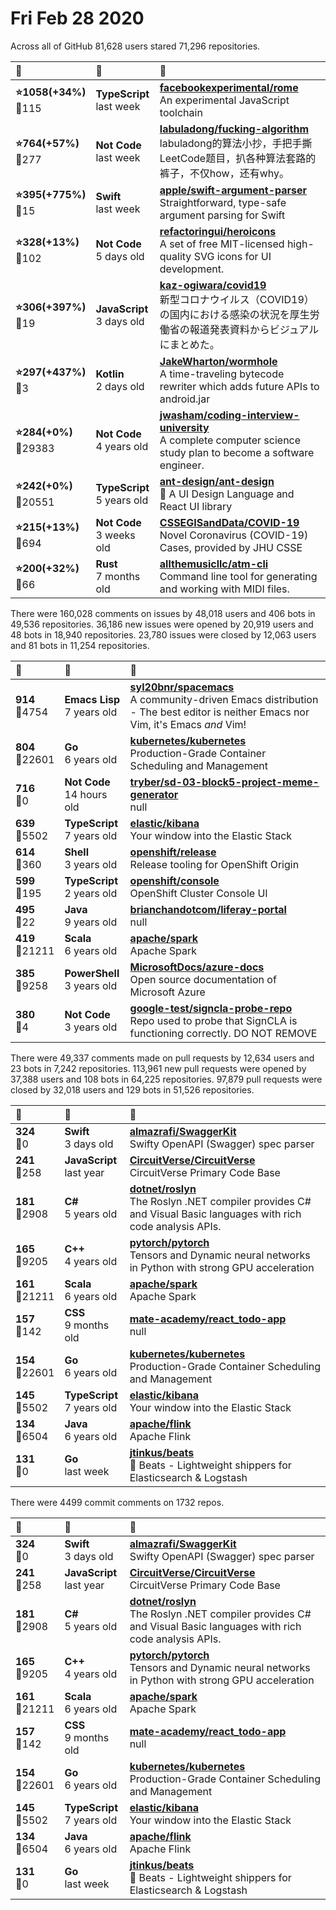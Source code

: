 # Fri Feb 28 2020

Across all of GitHub 81,628 users stared 
71,296 repositories. 

| :page_with_curl: | :calendar: | :page_with_curl: |
| :--- | :--- | :--- |
| **:star:1058(+34%)**<br>:twisted_rightwards_arrows:115 | **TypeScript**<br>last week | **[facebookexperimental/rome](https://github.com/facebookexperimental/rome)**<br>An experimental JavaScript toolchain |
| **:star:764(+57%)**<br>:twisted_rightwards_arrows:277 | **Not Code**<br>last week | **[labuladong/fucking-algorithm](https://github.com/labuladong/fucking-algorithm)**<br>labuladong的算法小抄，手把手撕LeetCode题目，扒各种算法套路的裤子，不仅how，还有why。 |
| **:star:395(+775%)**<br>:twisted_rightwards_arrows:15 | **Swift**<br>last week | **[apple/swift-argument-parser](https://github.com/apple/swift-argument-parser)**<br>Straightforward, type-safe argument parsing for Swift |
| **:star:328(+13%)**<br>:twisted_rightwards_arrows:102 | **Not Code**<br>5 days old | **[refactoringui/heroicons](https://github.com/refactoringui/heroicons)**<br>A set of free MIT-licensed high-quality SVG icons for UI development. |
| **:star:306(+397%)**<br>:twisted_rightwards_arrows:19 | **JavaScript**<br>3 days old | **[kaz-ogiwara/covid19](https://github.com/kaz-ogiwara/covid19)**<br>新型コロナウイルス（COVID19）の国内における感染の状況を厚生労働省の報道発表資料からビジュアルにまとめた。 |
| **:star:297(+437%)**<br>:twisted_rightwards_arrows:3 | **Kotlin**<br>2 days old | **[JakeWharton/wormhole](https://github.com/JakeWharton/wormhole)**<br>A time-traveling bytecode rewriter which adds future APIs to android.jar |
| **:star:284(+0%)**<br>:twisted_rightwards_arrows:29383 | **Not Code**<br>4 years old | **[jwasham/coding-interview-university](https://github.com/jwasham/coding-interview-university)**<br>A complete computer science study plan to become a software engineer. |
| **:star:242(+0%)**<br>:twisted_rightwards_arrows:20551 | **TypeScript**<br>5 years old | **[ant-design/ant-design](https://github.com/ant-design/ant-design)**<br>🌈 A UI Design Language and React UI library |
| **:star:215(+13%)**<br>:twisted_rightwards_arrows:694 | **Not Code**<br>3 weeks old | **[CSSEGISandData/COVID-19](https://github.com/CSSEGISandData/COVID-19)**<br>Novel Coronavirus (COVID-19) Cases, provided by JHU CSSE |
| **:star:200(+32%)**<br>:twisted_rightwards_arrows:66 | **Rust**<br>7 months old | **[allthemusicllc/atm-cli](https://github.com/allthemusicllc/atm-cli)**<br>Command line tool for generating and working with MIDI files. |

There were 160,028 comments on issues by 48,018 users and 406 bots in 49,536 repositories.
36,186 new issues were opened by 20,919 users and 48 bots in 18,940 repositories.
23,780 issues were closed by 12,063 users and 81 bots in 11,254 repositories.

| :speech_balloon: | :calendar: | :page_with_curl: |
| :--- | :--- | :--- |
| **914**<br>:twisted_rightwards_arrows:4754 | **Emacs Lisp**<br>7 years old | **[syl20bnr/spacemacs](https://github.com/syl20bnr/spacemacs)**<br>A community-driven Emacs distribution - The best editor is neither Emacs nor Vim,  it's Emacs *and* Vim! |
| **804**<br>:twisted_rightwards_arrows:22601 | **Go**<br>6 years old | **[kubernetes/kubernetes](https://github.com/kubernetes/kubernetes)**<br>Production-Grade Container Scheduling and Management |
| **716**<br>:twisted_rightwards_arrows:0 | **Not Code**<br>14 hours old | **[tryber/sd-03-block5-project-meme-generator](https://github.com/tryber/sd-03-block5-project-meme-generator)**<br>null |
| **639**<br>:twisted_rightwards_arrows:5502 | **TypeScript**<br>7 years old | **[elastic/kibana](https://github.com/elastic/kibana)**<br>Your window into the Elastic Stack |
| **614**<br>:twisted_rightwards_arrows:360 | **Shell**<br>3 years old | **[openshift/release](https://github.com/openshift/release)**<br>Release tooling for OpenShift Origin |
| **599**<br>:twisted_rightwards_arrows:195 | **TypeScript**<br>2 years old | **[openshift/console](https://github.com/openshift/console)**<br>OpenShift Cluster Console UI |
| **495**<br>:twisted_rightwards_arrows:22 | **Java**<br>9 years old | **[brianchandotcom/liferay-portal](https://github.com/brianchandotcom/liferay-portal)**<br>null |
| **419**<br>:twisted_rightwards_arrows:21211 | **Scala**<br>6 years old | **[apache/spark](https://github.com/apache/spark)**<br>Apache Spark |
| **385**<br>:twisted_rightwards_arrows:9258 | **PowerShell**<br>3 years old | **[MicrosoftDocs/azure-docs](https://github.com/MicrosoftDocs/azure-docs)**<br>Open source documentation of Microsoft Azure |
| **380**<br>:twisted_rightwards_arrows:4 | **Not Code**<br>3 years old | **[google-test/signcla-probe-repo](https://github.com/google-test/signcla-probe-repo)**<br>Repo used to probe that SignCLA is functioning correctly.  DO NOT REMOVE |

There were 49,337 comments made on pull requests by 12,634 users and 23 bots in 7,242 repositories.
113,961 new pull requests were opened by 37,388 users and 108 bots in 64,225 repositories.
97,879 pull requests were closed by 32,018 users and 129 bots in 51,526 repositories.

| :speech_balloon: | :calendar: | :page_with_curl: |
| :--- | :--- | :--- |
| **324**<br>:twisted_rightwards_arrows:0 | **Swift**<br>3 days old | **[almazrafi/SwaggerKit](https://github.com/almazrafi/SwaggerKit)**<br>Swifty OpenAPI (Swagger) spec parser |
| **241**<br>:twisted_rightwards_arrows:258 | **JavaScript**<br>last year | **[CircuitVerse/CircuitVerse](https://github.com/CircuitVerse/CircuitVerse)**<br>CircuitVerse Primary Code Base |
| **181**<br>:twisted_rightwards_arrows:2908 | **C#**<br>5 years old | **[dotnet/roslyn](https://github.com/dotnet/roslyn)**<br>The Roslyn .NET compiler provides C# and Visual Basic languages with rich code analysis APIs. |
| **165**<br>:twisted_rightwards_arrows:9205 | **C++**<br>4 years old | **[pytorch/pytorch](https://github.com/pytorch/pytorch)**<br>Tensors and Dynamic neural networks in Python with strong GPU acceleration |
| **161**<br>:twisted_rightwards_arrows:21211 | **Scala**<br>6 years old | **[apache/spark](https://github.com/apache/spark)**<br>Apache Spark |
| **157**<br>:twisted_rightwards_arrows:142 | **CSS**<br>9 months old | **[mate-academy/react_todo-app](https://github.com/mate-academy/react_todo-app)**<br>null |
| **154**<br>:twisted_rightwards_arrows:22601 | **Go**<br>6 years old | **[kubernetes/kubernetes](https://github.com/kubernetes/kubernetes)**<br>Production-Grade Container Scheduling and Management |
| **145**<br>:twisted_rightwards_arrows:5502 | **TypeScript**<br>7 years old | **[elastic/kibana](https://github.com/elastic/kibana)**<br>Your window into the Elastic Stack |
| **134**<br>:twisted_rightwards_arrows:6504 | **Java**<br>6 years old | **[apache/flink](https://github.com/apache/flink)**<br>Apache Flink |
| **131**<br>:twisted_rightwards_arrows:0 | **Go**<br>last week | **[jtinkus/beats](https://github.com/jtinkus/beats)**<br>:tropical_fish: Beats - Lightweight shippers for Elasticsearch & Logstash  |

There were 4499 commit comments on 1732 repos.

| :speech_balloon: | :calendar: | :page_with_curl: |
| :--- | :--- | :--- |
| **324**<br>:twisted_rightwards_arrows:0 | **Swift**<br>3 days old | **[almazrafi/SwaggerKit](https://github.com/almazrafi/SwaggerKit)**<br>Swifty OpenAPI (Swagger) spec parser |
| **241**<br>:twisted_rightwards_arrows:258 | **JavaScript**<br>last year | **[CircuitVerse/CircuitVerse](https://github.com/CircuitVerse/CircuitVerse)**<br>CircuitVerse Primary Code Base |
| **181**<br>:twisted_rightwards_arrows:2908 | **C#**<br>5 years old | **[dotnet/roslyn](https://github.com/dotnet/roslyn)**<br>The Roslyn .NET compiler provides C# and Visual Basic languages with rich code analysis APIs. |
| **165**<br>:twisted_rightwards_arrows:9205 | **C++**<br>4 years old | **[pytorch/pytorch](https://github.com/pytorch/pytorch)**<br>Tensors and Dynamic neural networks in Python with strong GPU acceleration |
| **161**<br>:twisted_rightwards_arrows:21211 | **Scala**<br>6 years old | **[apache/spark](https://github.com/apache/spark)**<br>Apache Spark |
| **157**<br>:twisted_rightwards_arrows:142 | **CSS**<br>9 months old | **[mate-academy/react_todo-app](https://github.com/mate-academy/react_todo-app)**<br>null |
| **154**<br>:twisted_rightwards_arrows:22601 | **Go**<br>6 years old | **[kubernetes/kubernetes](https://github.com/kubernetes/kubernetes)**<br>Production-Grade Container Scheduling and Management |
| **145**<br>:twisted_rightwards_arrows:5502 | **TypeScript**<br>7 years old | **[elastic/kibana](https://github.com/elastic/kibana)**<br>Your window into the Elastic Stack |
| **134**<br>:twisted_rightwards_arrows:6504 | **Java**<br>6 years old | **[apache/flink](https://github.com/apache/flink)**<br>Apache Flink |
| **131**<br>:twisted_rightwards_arrows:0 | **Go**<br>last week | **[jtinkus/beats](https://github.com/jtinkus/beats)**<br>:tropical_fish: Beats - Lightweight shippers for Elasticsearch & Logstash  |

